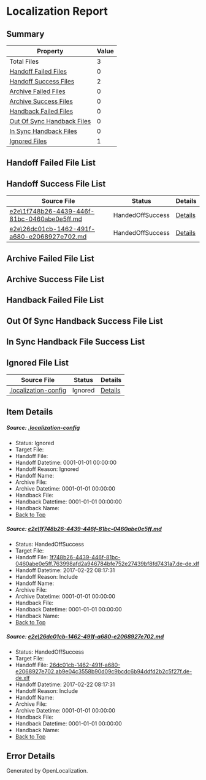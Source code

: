 # <a name='report-top'></a> Localization Report

## Summary
 Property | Value 
 -------- | ----- 
 Total Files | 3
[ Handoff Failed Files ](#handoff-failed-list)| 0
[ Handoff Success Files ](#handoff-success-list)| 2
[ Archive Failed Files ](#archive-failed-list)| 0
[ Archive Success Files ](#archive-success-list)| 0
[ Handback Failed Files ](#handback-failed-list)| 0
[ Out Of Sync Handback Files ](#outofsync-handback-success-list)| 0
[ In Sync Handback Files ](#insync-handback-success-list)| 0
[ Ignored Files ](#ignored-list)| 1

## <a name='handoff-failed-list'></a> Handoff Failed File List

## <a name='handoff-success-list'></a> Handoff Success File List
 Source File | Status | Details 
 ----------- | ------ | ------- 
 [e2e\1f748b26-4439-446f-81bc-0460abe0e5ff.md](https://github.com/OpenLocalizationTestOrg/ol-test4/blob/48b3408e5dd4322ab71bd3fdba03e725205b843a/e2e/1f748b26-4439-446f-81bc-0460abe0e5ff.md) | HandedOffSuccess | [Details](#8a011268855d747d7244a360ae63d62d75488b8d1)
 [e2e\26dc01cb-1462-491f-a680-e2068927e702.md](https://github.com/OpenLocalizationTestOrg/ol-test4/blob/48b3408e5dd4322ab71bd3fdba03e725205b843a/e2e/26dc01cb-1462-491f-a680-e2068927e702.md) | HandedOffSuccess | [Details](#5c536947cf2b7166da368949c201aaa69a2fd5752)

## <a name='archive-failed-list'></a> Archive Failed File List

## <a name='archive-success-list'></a> Archive Success File List

## <a name='handback-failed-list'></a> Handback Failed File List

## <a name='outofsync-handback-success-list'></a> Out Of Sync Handback Success File List

## <a name='insync-handback-success-list'></a> In Sync Handback File Success List

## <a name='ignored-list'></a> Ignored File List
 Source File | Status | Details 
 ----------- | ------ | ------- 
 [.localization-config](https://github.com/OpenLocalizationTestOrg/ol-test4/blob/48b3408e5dd4322ab71bd3fdba03e725205b843a/.localization-config) | Ignored | [Details](#cb0632cf59c1387fc1742bfb9fa3c47f87e2e5c90)

## Item Details
##### <a name='cb0632cf59c1387fc1742bfb9fa3c47f87e2e5c90'></a> Source: [.localization-config](https://github.com/OpenLocalizationTestOrg/ol-test4/blob/48b3408e5dd4322ab71bd3fdba03e725205b843a/.localization-config)
* Status: Ignored
* Target File: 
* Handoff File: 
* Handoff Datetime: 0001-01-01 00:00:00
* Handoff Reason: Ignored
* Handoff Name: 
* Archive File: 
* Archive Datetime: 0001-01-01 00:00:00
* Handback File: 
* Handback Datetime: 0001-01-01 00:00:00
* Handback Name: 
* [Back to Top](#report-top)

##### <a name='8a011268855d747d7244a360ae63d62d75488b8d1'></a> Source: [e2e\1f748b26-4439-446f-81bc-0460abe0e5ff.md](https://github.com/OpenLocalizationTestOrg/ol-test4/blob/48b3408e5dd4322ab71bd3fdba03e725205b843a/e2e/1f748b26-4439-446f-81bc-0460abe0e5ff.md)
* Status: HandedOffSuccess
* Target File: 
* Handoff File: [1f748b26-4439-446f-81bc-0460abe0e5ff.763998afd2a946784bfe752e27439bf8fd7431a7.de-de.xlf](https://github.com/OpenLocalizationTestOrg/ol-test4-handoff/blob/e4244a7ce5c6877af217b92b320008d127c7ff10/ol-handoff/OpenLocalizationTestOrg/ol-test4-dede/xinjiang/ht/1f748b26-4439-446f-81bc-0460abe0e5ff.763998afd2a946784bfe752e27439bf8fd7431a7.de-de.xlf)
* Handoff Datetime: 2017-02-22 08:17:31
* Handoff Reason: Include
* Handoff Name: 
* Archive File: 
* Archive Datetime: 0001-01-01 00:00:00
* Handback File: 
* Handback Datetime: 0001-01-01 00:00:00
* Handback Name: 
* [Back to Top](#report-top)

##### <a name='5c536947cf2b7166da368949c201aaa69a2fd5752'></a> Source: [e2e\26dc01cb-1462-491f-a680-e2068927e702.md](https://github.com/OpenLocalizationTestOrg/ol-test4/blob/48b3408e5dd4322ab71bd3fdba03e725205b843a/e2e/26dc01cb-1462-491f-a680-e2068927e702.md)
* Status: HandedOffSuccess
* Target File: 
* Handoff File: [26dc01cb-1462-491f-a680-e2068927e702.ab9e04c3558b90d09c9bcdc6b94ddfd2b2c5f27f.de-de.xlf](https://github.com/OpenLocalizationTestOrg/ol-test4-handoff/blob/e4244a7ce5c6877af217b92b320008d127c7ff10/ol-handoff/OpenLocalizationTestOrg/ol-test4-dede/xinjiang/ht/26dc01cb-1462-491f-a680-e2068927e702.ab9e04c3558b90d09c9bcdc6b94ddfd2b2c5f27f.de-de.xlf)
* Handoff Datetime: 2017-02-22 08:17:31
* Handoff Reason: Include
* Handoff Name: 
* Archive File: 
* Archive Datetime: 0001-01-01 00:00:00
* Handback File: 
* Handback Datetime: 0001-01-01 00:00:00
* Handback Name: 
* [Back to Top](#report-top)


## Error Details

Generated by OpenLocalization.
